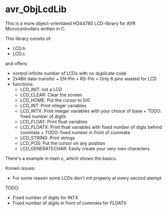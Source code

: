 avr_ObjLcdLib
=============

This is a more object-orientated HD44780 LCD-library for AVR Microcontrollers written in C.

This library consits of:
 - LCD.h
 - LCD.c

and offers:
 - control infinite number of LCDs with no duplicate code
 - 2x4Bit data-transfer + EN-Pin + RS-Pin = Only 6 pins wasted for LCD
 - functions:
    - LCD_INIT: Init a LCD
    - LCD_CLEAR: Clear the screen
    - LCD_HOME: Put the cursor to 0/0
    - LCD_INT: Print integer variables
    - LCD_INTX: Print integer variables with your choice of base + TODO: fixed number of digits
    - LCD_FLOAT: Print float variables
    - LCD_FLOATX: Print float variables with fixed number of digts behind commata + TODO: fixed number in front of commata
    - LCD_STRING: Print strings
    - LCD_POS: Put the cursor on any position
    - LCD_GENERATECHAR: Easily create your very own characters

There's a example in main.c, which shows the basics.

Known issues:
 - For some reason some LCDs don't init properly at every second atempt

TODO:
 - Fixed number of digits for INTX
 - Fixed number of digits in front of commata for FLOATX
